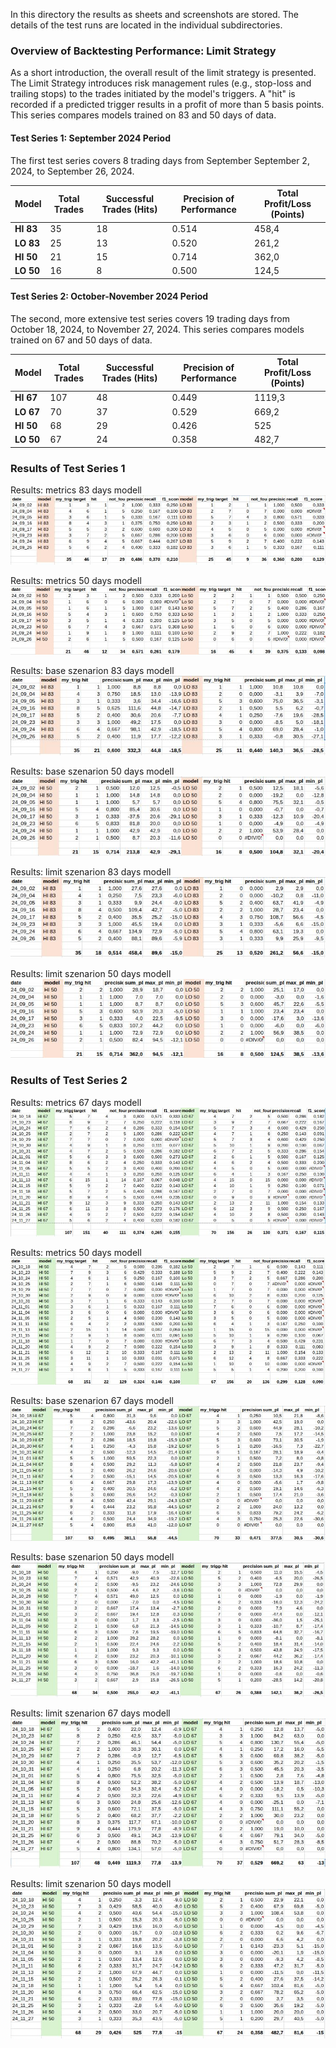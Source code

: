 In this directory the results as sheets and screenshots are stored.
The details of the test runs are located in the individual subdirectories.

### **Overview of Backtesting Performance: Limit Strategy**
As a short introduction, the overall result of the limit strategy is presented.
The Limit Strategy introduces risk management rules (e.g., stop-loss and trailing stops) to the trades initiated by the model's triggers. A "hit" is recorded if a predicted trigger results in a profit of more than 5 basis points.
This series compares models trained on 83 and 50 days of data.

#### **Test Series 1: September 2024 Period**

The first test series covers 8 trading days from September September 2, 2024, to September 26, 2024.

| Model | Total Trades | Successful Trades (Hits) | Precision of Performance | Total Profit/Loss (Points) |
| ----- | ----- | ----- | ----- | ----- |
| **HI 83** | 35 | 18 | 0.514 | 458,4 |
| **LO 83** | 25 | 13 | 0.520 | 261,2 |
| **HI 50** | 21 | 15 | 0.714 | 362,0 |
| **LO 50** | 16 | 8 | 0.500 | 124,5 |

#### **Test Series 2: October-November 2024 Period**

The second, more extensive test series covers 19 trading days from October 18, 2024, to November 27, 2024. 
This series compares models trained on 67 and 50 days of data.

| Model | Total Trades | Successful Trades (Hits) | Precision of Performance | Total Profit/Loss (Points) |
| ----- | ----- | ----- | ----- | ----- |
| **HI 67** | 107 | 48 | 0.449 | 1119,3 |
| **LO 67** | 70 | 37 | 0.529 | 669,2 |
| **HI 50** | 68 | 29 | 0.426 | 525 |
| **LO 50** | 67 | 24 | 0.358 | 482,7 |

### **Results of Test Series 1**

Results: metrics 83 days modell\
![Results: metrics 83 days modell](jpgs/a_metric_83.jpg)

Results: metrics 50 days modell\
![Results: metrics 50 days modell](jpgs/a_metric_50.jpg)

Results: base szenarion 83 days modell\
![Results: base szenarion 83 days modell](jpgs/a_basis_83.jpg)

Results: base szenarion 50 days modell\
![Results: base szenarion 50 days modell](jpgs/a_basis_50.jpg)

Results: limit szenarion 83 days modell\
![Results: limit szenarion 83 days modell](jpgs/a_limit_83.jpg)

Results: limit szenarion 50 days modell\
![Results: limit szenarion 50 days modell](jpgs/a_limit_50.jpg)

### **Results of Test Series 2**

Results: metrics 67 days modell\
![Results: metrics 67 days modell](jpgs/b_metric_67.jpg)

Results: metrics 50 days modell\
![Results: metrics 50 days modell](jpgs/b_metric_50.jpg)

Results: base szenarion 67 days modell\
![Results: base szenarion 67 days modell](jpgs/b_basis_67.jpg)

Results: base szenarion 50 days modell\
![Results: base szenarion 50 days modell](jpgs/b_basis_50.jpg)

Results: limit szenarion 67 days modell\
![Results: limit szenarion 67 days modell](jpgs/b_limit_67.jpg)

Results: limit szenarion 50 days modell\
![Results: limit szenarion 50 days modell](jpgs/b_limit_50.jpg)



